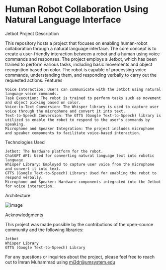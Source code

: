 # Human Robot Collaboration Using Natural Language Interface

Jetbot
Project Description

This repository hosts a project that focuses on enabling human-robot collaboration through a natural language interface. The core concept is to create a user-friendly interaction between a robot and a human using voice commands and responses. The project employs a Jetbot, which has been trained to perform various tasks, including basic movements and object recognition based on color. The robot is capable of processing voice commands, understanding them, and responding verbally to carry out the requested actions.
Features

    Voice Interaction: Users can communicate with the Jetbot using natural language voice commands.
    Task Execution: The robot is trained to perform tasks such as movement and object picking based on color.
    Voice-to-Text Conversion: The Whisper library is used to capture user voice through the microphone and convert it into text.
    Text-to-Speech Conversion: The GTTS (Google Text-to-Speech) library is utilized to enable the robot to respond to the user's commands by speaking.
    Microphone and Speaker Integration: The project includes microphone and speaker components to facilitate voice-based interaction.

Technologies Used

    Jetbot: The hardware platform for the robot.
    ChatGPT API: Used for converting natural language text into robotic language.
    Whisper Library: Employed to capture user voice from the microphone and convert it into text.
    GTTS (Google Text-to-Speech) Library: Used for enabling the robot to respond verbally.
    Microphone and Speaker: Hardware components integrated into the Jetbot for voice interaction.

Architecture

![image](https://github.com/mimran980/jetbot/assets/112286488/e53569a0-fe21-48b2-b495-8a1a740c2c34)



Acknowledgments

This project was made possible by the contributions of the open-source community and the following libraries:

    Jetbot
    Whisper Library
    GTTS (Google Text-to-Speech) Library

For any questions or inquiries about the project, please feel free to reach out to Imran Muhammad using mi3dr@umsystem.edu



